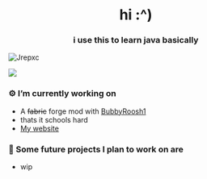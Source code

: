 <h1 align="center">hi :^) </h1>
<h3 align="center">i use this to learn java basically</h3>
<p align="left"> <img src="https://komarev.com/ghpvc/?username=Jrepxc" alt="Jrepxc" /> </p>



<img align="center" src="https://github-readme-stats.vercel.app/api/?username=Jrepxc&count_private=true&include_all_commits&theme=gruvbox" />

### ⚙️ I’m currently working on
  - A <s>fabric</s> forge mod with [BubbyRoosh1](https://github.com/BubbyRoosh1)
  - thats it schools hard 
  - [My website](https://jrepxc.wtf)


### 🚀 Some future projects I plan to work on are
  - wip
 
</p>

